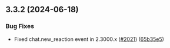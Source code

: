 ## 3.3.2 (2024-06-18)


### Bug Fixes

* Fixed chat.new_reaction event in 2.3000.x ([#2021](https://github.com/wppconnect-team/wa-js/issues/2021)) ([65b35e5](https://github.com/wppconnect-team/wa-js/commit/65b35e531c6e954c7a62935a63dafaeb772aaa9e))



